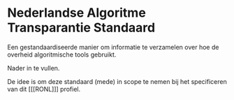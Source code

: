 # Nederlandse Algoritme Transparantie Standaard

Een gestandaardiseerde manier om informatie te verzamelen over hoe de overheid algoritmische tools gebruikt.

Nader in te vullen.

De idee is om deze standaard (mede) in scope te nemen bij het specificeren van dit [[[RONL]]] profiel.